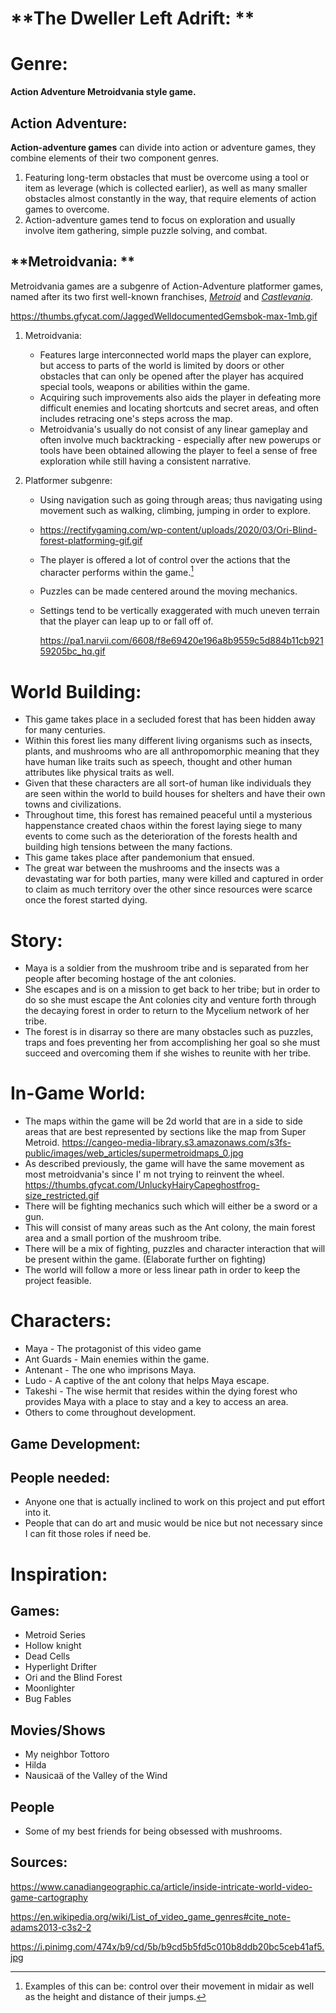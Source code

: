 # **The Dweller Left Adrift: **

# Genre:

**Action Adventure Metroidvania style game.**



## Action Adventure: 

 **Action-adventure games** can divide into action or adventure games, they combine elements of their two component genres.

1. Featuring long-term obstacles that must be overcome using a tool or item as leverage (which is collected earlier), as well as many smaller obstacles almost constantly in the way, that require elements of action games to overcome.
2. Action-adventure games tend to focus on exploration and usually involve item gathering, simple puzzle solving, and combat.



## **Metroidvania: **

Metroidvania games are a subgenre of Action-Adventure platformer games, named after its two first well-known franchises, *[Metroid](https://en.wikipedia.org/wiki/Metroid)* and *[Castlevania](https://en.wikipedia.org/wiki/Castlevania)*.

https://thumbs.gfycat.com/JaggedWelldocumentedGemsbok-max-1mb.gif

1. Metroidvania:
   - Features large interconnected world maps the player can explore, but access to parts of the world is limited by doors or other obstacles that can only be opened after the player has acquired special tools, weapons or abilities within the game.
   - Acquiring such improvements also aids the player in defeating more difficult enemies and locating shortcuts and secret areas, and often includes retracing one's steps across the map.
   - Metroidvania's usually do not consist of any linear gameplay and often involve much backtracking - especially after new powerups or tools have been obtained allowing the player to feel a sense of free exploration while still having a consistent narrative.

2. Platformer subgenre:

   - Using navigation such as going through areas; thus navigating using movement such as walking, climbing, jumping in order to explore.

   - https://rectifygaming.com/wp-content/uploads/2020/03/Ori-Blind-forest-platforming-gif.gif

   - The player is offered a lot of control over the actions that the character performs within the game.[^1]

   - Puzzles can be made centered around the moving mechanics. 
   
   - Settings tend to be vertically exaggerated with much uneven terrain that the player can leap up to or fall off of.
   
     https://pa1.narvii.com/6608/f8e69420e196a8b9559c5d884b11cb92159205bc_hq.gif



# World Building:

- This game takes place in a secluded forest that has been hidden away for many centuries. 
- Within this forest lies many different living organisms such as insects, plants, and mushrooms who are all anthropomorphic meaning that they have human like traits such as speech, thought and other human attributes like physical traits as well.
- Given that these characters are all sort-of human like individuals they are seen within the world to build houses for shelters and have their own towns and civilizations.
- Throughout time, this forest has remained peaceful until a mysterious happenstance created chaos within the forest laying siege to many events to come such as the deterioration of the forests health and building high tensions between the many factions. 
- This game takes place after pandemonium that ensued.
- The great war between the mushrooms and the insects was a devastating war for both parties, many were killed and captured in order to claim as much territory over the other since resources were scarce once the forest started dying.

# Story:

- Maya is a soldier from the mushroom tribe and is separated from her people after becoming hostage of the ant colonies.
- She escapes and is on a mission to get back to her tribe; but in order to do so she must escape the Ant colonies city and venture forth through the decaying forest in order to return to the Mycelium network of her tribe.
- The forest is in disarray so there are many obstacles such as puzzles, traps and foes preventing her from accomplishing her goal so she must succeed and overcoming them if she wishes to reunite with her tribe.

# In-Game World:

- The maps within the game will be 2d world that are in a side to side areas that are best represented by sections like the map from Super Metroid. https://cangeo-media-library.s3.amazonaws.com/s3fs-public/images/web_articles/supermetroidmaps_0.jpg
- As described previously, the game will have the same movement as most metroidvania's since I' m not trying to reinvent the wheel. https://thumbs.gfycat.com/UnluckyHairyCapeghostfrog-size_restricted.gif
- There will be fighting mechanics such which will either be a sword or a gun.
- This will consist of many areas such as the Ant colony, the main forest area and a small portion of the mushroom tribe.
- There will be a mix of fighting, puzzles and character interaction that will be present within the game. (Elaborate further on fighting)
- The world will follow a more or less linear path in order to keep the project feasible.

# Characters:

-  Maya - The protagonist of this video game 
- Ant Guards - Main enemies within the game.
- Antenant - The one who imprisons Maya.
- Ludo - A captive of the ant colony that helps Maya escape.
- Takeshi - The wise hermit that resides within the dying forest who provides Maya with a place to stay and a key to access an area.
- Others to come throughout development.  



## Game Development:

## People needed:

- Anyone one that is actually inclined to work on this project and put effort into it.
- People that can do art and music would be nice but not necessary since I can fit those roles if need be.



# Inspiration:

## Games:

- Metroid Series
- Hollow knight
- Dead Cells 
- Hyperlight Drifter 
- Ori and the Blind Forest
- Moonlighter
- Bug Fables

## Movies/Shows 

- My neighbor Tottoro
- Hilda
- Nausicaä of the Valley of the Wind

## People

- Some of my best friends for being obsessed with mushrooms.

  



[^1]: Examples of this can be: control over their movement in midair as well as the height and distance of their jumps.





## Sources:

https://www.canadiangeographic.ca/article/inside-intricate-world-video-game-cartography

https://en.wikipedia.org/wiki/List_of_video_game_genres#cite_note-adams2013-c3s2-2

https://i.pinimg.com/474x/b9/cd/5b/b9cd5b5fd5c010b8ddb20bc5ceb41af5.jpg



